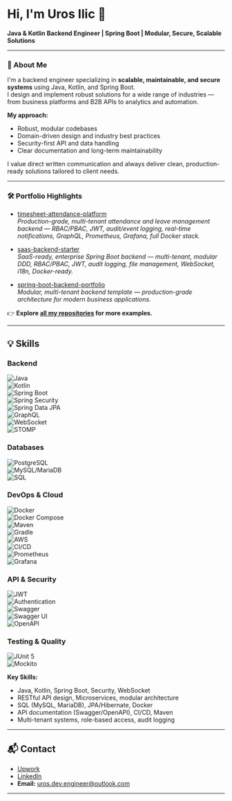 # Hi, I'm Uros Ilic 👋  
**Java & Kotlin Backend Engineer | Spring Boot | Modular, Secure, Scalable Solutions**

---

### 🚀 About Me

I'm a backend engineer specializing in **scalable, maintainable, and secure systems** using Java, Kotlin, and Spring Boot.  
I design and implement robust solutions for a wide range of industries — from business platforms and B2B APIs to analytics and automation.

**My approach:**  
- Robust, modular codebases  
- Domain-driven design and industry best practices  
- Security-first API and data handling  
- Clear documentation and long-term maintainability

I value direct written communication and always deliver clean, production-ready solutions tailored to client needs.

---

### 🛠️ Portfolio Highlights

- [timesheet-attendance-platform](https://github.com/urosengineer/timesheet-attendance-platform)  
  *Production-grade, multi-tenant attendance and leave management backend — RBAC/PBAC, JWT, audit/event logging, real-time notifications, GraphQL, Prometheus, Grafana, full Docker stack.*

- [saas-backend-starter](https://github.com/urosengineer/saas-backend-starter)  
  *SaaS-ready, enterprise Spring Boot backend — multi-tenant, modular DDD, RBAC/PBAC, JWT, audit logging, file management, WebSocket, i18n, Docker-ready.*

- [spring-boot-backend-portfolio](https://github.com/urosengineer/spring-boot-backend-portfolio)  
  *Modular, multi-tenant backend template — production-grade architecture for modern business applications.*

👉 **Explore [all my repositories](https://github.com/urosengineer?tab=repositories) for more examples.**

---

## 💡 Skills

### Backend
![Java](https://img.shields.io/badge/Java-blue)  
![Kotlin](https://img.shields.io/badge/Kotlin-blueviolet)  
![Spring Boot](https://img.shields.io/badge/Spring%20Boot-brightgreen)  
![Spring Security](https://img.shields.io/badge/Spring%20Security-6DB33F?logo=spring-security&logoColor=white)  
![Spring Data JPA](https://img.shields.io/badge/Spring%20Data%20JPA-yellowgreen)  
![GraphQL](https://img.shields.io/badge/GraphQL-E10098?logo=graphql&logoColor=white)  
![WebSocket](https://img.shields.io/badge/WebSocket-3A76F0?logo=websocket&logoColor=white)  
![STOMP](https://img.shields.io/badge/STOMP-61DAFB?logo=stomp&logoColor=white)  

### Databases
![PostgreSQL](https://img.shields.io/badge/PostgreSQL-316192?logo=postgresql&logoColor=white)  
![MySQL/MariaDB](https://img.shields.io/badge/MySQL%2FMariaDB-blue)  
![SQL](https://img.shields.io/badge/SQL-lightgrey)  

### DevOps & Cloud
![Docker](https://img.shields.io/badge/Docker-informational)  
![Docker Compose](https://img.shields.io/badge/Docker%20Compose-2496ED?logo=docker&logoColor=white)  
![Maven](https://img.shields.io/badge/Maven-C71A36?logo=apache-maven&logoColor=white)  
![Gradle](https://img.shields.io/badge/Gradle-02303A?logo=gradle&logoColor=white)  
![AWS](https://img.shields.io/badge/AWS-232F3E?logo=amazon-aws&logoColor=white)  
![CI/CD](https://img.shields.io/badge/CI%2FCD-35495E?logo=github-actions&logoColor=white)  
![Prometheus](https://img.shields.io/badge/Prometheus-E6522C?logo=prometheus&logoColor=white)  
![Grafana](https://img.shields.io/badge/Grafana-F46800?logo=grafana&logoColor=white)  

### API & Security
![JWT](https://img.shields.io/badge/JWT-orange)  
![Authentication](https://img.shields.io/badge/Authentication-critical)  
![Swagger](https://img.shields.io/badge/Swagger-success)  
![Swagger UI](https://img.shields.io/badge/Swagger%20UI-85EA2D?logo=swagger&logoColor=white)  
![OpenAPI](https://img.shields.io/badge/OpenAPI-brightgreen)  

### Testing & Quality
![JUnit 5](https://img.shields.io/badge/JUnit%205-25A162?logo=junit5&logoColor=white)  
![Mockito](https://img.shields.io/badge/Mockito-2D9C3B?logo=java&logoColor=white)  


**Key Skills:**
- Java, Kotlin, Spring Boot, Security, WebSocket
- RESTful API design, Microservices, modular architecture
- SQL (MySQL, MariaDB), JPA/Hibernate, Docker
- API documentation (Swagger/OpenAPI), CI/CD, Maven
- Multi-tenant systems, role-based access, audit logging

---

## 📬 Contact

- [Upwork](https://www.upwork.com/freelancers/~01fec0932cf5314b14)
- [LinkedIn](https://www.linkedin.com/in/uros-ilic-6a201436a)
- **Email:** uros.dev.engineer@outlook.com
---
